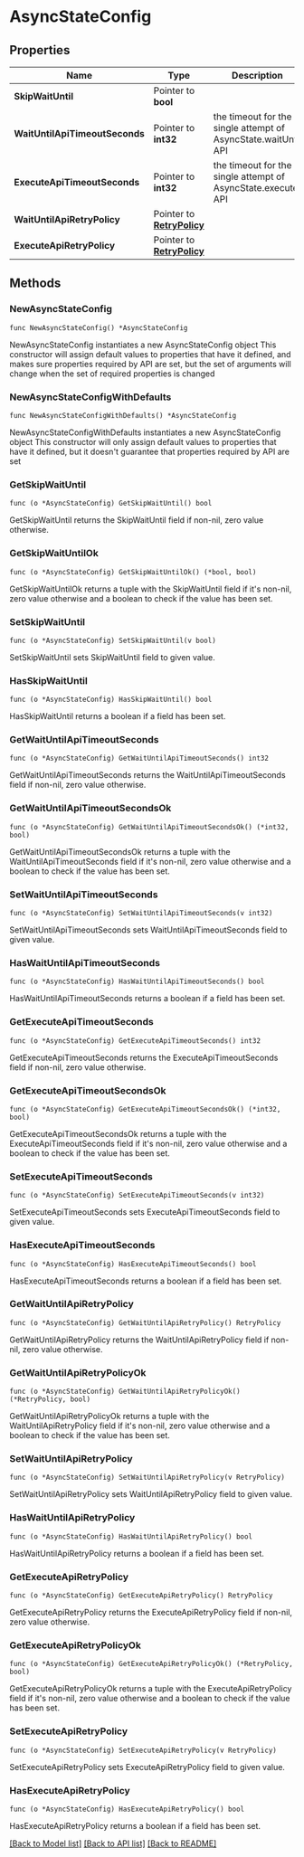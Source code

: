 # AsyncStateConfig

## Properties

Name | Type | Description | Notes
------------ | ------------- | ------------- | -------------
**SkipWaitUntil** | Pointer to **bool** |  | [optional] 
**WaitUntilApiTimeoutSeconds** | Pointer to **int32** | the timeout for the single attempt of AsyncState.waitUntil API | [optional] 
**ExecuteApiTimeoutSeconds** | Pointer to **int32** | the timeout for the single attempt of AsyncState.execute API | [optional] 
**WaitUntilApiRetryPolicy** | Pointer to [**RetryPolicy**](RetryPolicy.md) |  | [optional] 
**ExecuteApiRetryPolicy** | Pointer to [**RetryPolicy**](RetryPolicy.md) |  | [optional] 

## Methods

### NewAsyncStateConfig

`func NewAsyncStateConfig() *AsyncStateConfig`

NewAsyncStateConfig instantiates a new AsyncStateConfig object
This constructor will assign default values to properties that have it defined,
and makes sure properties required by API are set, but the set of arguments
will change when the set of required properties is changed

### NewAsyncStateConfigWithDefaults

`func NewAsyncStateConfigWithDefaults() *AsyncStateConfig`

NewAsyncStateConfigWithDefaults instantiates a new AsyncStateConfig object
This constructor will only assign default values to properties that have it defined,
but it doesn't guarantee that properties required by API are set

### GetSkipWaitUntil

`func (o *AsyncStateConfig) GetSkipWaitUntil() bool`

GetSkipWaitUntil returns the SkipWaitUntil field if non-nil, zero value otherwise.

### GetSkipWaitUntilOk

`func (o *AsyncStateConfig) GetSkipWaitUntilOk() (*bool, bool)`

GetSkipWaitUntilOk returns a tuple with the SkipWaitUntil field if it's non-nil, zero value otherwise
and a boolean to check if the value has been set.

### SetSkipWaitUntil

`func (o *AsyncStateConfig) SetSkipWaitUntil(v bool)`

SetSkipWaitUntil sets SkipWaitUntil field to given value.

### HasSkipWaitUntil

`func (o *AsyncStateConfig) HasSkipWaitUntil() bool`

HasSkipWaitUntil returns a boolean if a field has been set.

### GetWaitUntilApiTimeoutSeconds

`func (o *AsyncStateConfig) GetWaitUntilApiTimeoutSeconds() int32`

GetWaitUntilApiTimeoutSeconds returns the WaitUntilApiTimeoutSeconds field if non-nil, zero value otherwise.

### GetWaitUntilApiTimeoutSecondsOk

`func (o *AsyncStateConfig) GetWaitUntilApiTimeoutSecondsOk() (*int32, bool)`

GetWaitUntilApiTimeoutSecondsOk returns a tuple with the WaitUntilApiTimeoutSeconds field if it's non-nil, zero value otherwise
and a boolean to check if the value has been set.

### SetWaitUntilApiTimeoutSeconds

`func (o *AsyncStateConfig) SetWaitUntilApiTimeoutSeconds(v int32)`

SetWaitUntilApiTimeoutSeconds sets WaitUntilApiTimeoutSeconds field to given value.

### HasWaitUntilApiTimeoutSeconds

`func (o *AsyncStateConfig) HasWaitUntilApiTimeoutSeconds() bool`

HasWaitUntilApiTimeoutSeconds returns a boolean if a field has been set.

### GetExecuteApiTimeoutSeconds

`func (o *AsyncStateConfig) GetExecuteApiTimeoutSeconds() int32`

GetExecuteApiTimeoutSeconds returns the ExecuteApiTimeoutSeconds field if non-nil, zero value otherwise.

### GetExecuteApiTimeoutSecondsOk

`func (o *AsyncStateConfig) GetExecuteApiTimeoutSecondsOk() (*int32, bool)`

GetExecuteApiTimeoutSecondsOk returns a tuple with the ExecuteApiTimeoutSeconds field if it's non-nil, zero value otherwise
and a boolean to check if the value has been set.

### SetExecuteApiTimeoutSeconds

`func (o *AsyncStateConfig) SetExecuteApiTimeoutSeconds(v int32)`

SetExecuteApiTimeoutSeconds sets ExecuteApiTimeoutSeconds field to given value.

### HasExecuteApiTimeoutSeconds

`func (o *AsyncStateConfig) HasExecuteApiTimeoutSeconds() bool`

HasExecuteApiTimeoutSeconds returns a boolean if a field has been set.

### GetWaitUntilApiRetryPolicy

`func (o *AsyncStateConfig) GetWaitUntilApiRetryPolicy() RetryPolicy`

GetWaitUntilApiRetryPolicy returns the WaitUntilApiRetryPolicy field if non-nil, zero value otherwise.

### GetWaitUntilApiRetryPolicyOk

`func (o *AsyncStateConfig) GetWaitUntilApiRetryPolicyOk() (*RetryPolicy, bool)`

GetWaitUntilApiRetryPolicyOk returns a tuple with the WaitUntilApiRetryPolicy field if it's non-nil, zero value otherwise
and a boolean to check if the value has been set.

### SetWaitUntilApiRetryPolicy

`func (o *AsyncStateConfig) SetWaitUntilApiRetryPolicy(v RetryPolicy)`

SetWaitUntilApiRetryPolicy sets WaitUntilApiRetryPolicy field to given value.

### HasWaitUntilApiRetryPolicy

`func (o *AsyncStateConfig) HasWaitUntilApiRetryPolicy() bool`

HasWaitUntilApiRetryPolicy returns a boolean if a field has been set.

### GetExecuteApiRetryPolicy

`func (o *AsyncStateConfig) GetExecuteApiRetryPolicy() RetryPolicy`

GetExecuteApiRetryPolicy returns the ExecuteApiRetryPolicy field if non-nil, zero value otherwise.

### GetExecuteApiRetryPolicyOk

`func (o *AsyncStateConfig) GetExecuteApiRetryPolicyOk() (*RetryPolicy, bool)`

GetExecuteApiRetryPolicyOk returns a tuple with the ExecuteApiRetryPolicy field if it's non-nil, zero value otherwise
and a boolean to check if the value has been set.

### SetExecuteApiRetryPolicy

`func (o *AsyncStateConfig) SetExecuteApiRetryPolicy(v RetryPolicy)`

SetExecuteApiRetryPolicy sets ExecuteApiRetryPolicy field to given value.

### HasExecuteApiRetryPolicy

`func (o *AsyncStateConfig) HasExecuteApiRetryPolicy() bool`

HasExecuteApiRetryPolicy returns a boolean if a field has been set.


[[Back to Model list]](../README.md#documentation-for-models) [[Back to API list]](../README.md#documentation-for-api-endpoints) [[Back to README]](../README.md)



